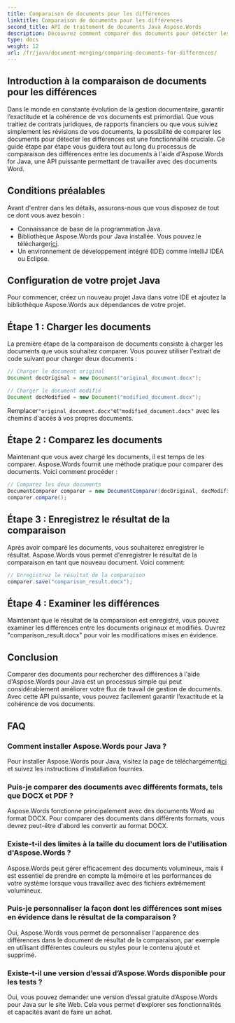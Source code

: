 ```yaml
---
title: Comparaison de documents pour les différences
linktitle: Comparaison de documents pour les différences
second_title: API de traitement de documents Java Aspose.Words
description: Découvrez comment comparer des documents pour détecter les différences à l'aide d'Aspose.Words en Java. Notre guide étape par étape garantit une gestion précise des documents.
type: docs
weight: 12
url: /fr/java/document-merging/comparing-documents-for-differences/
---
```


## Introduction à la comparaison de documents pour les différences

Dans le monde en constante évolution de la gestion documentaire, garantir l’exactitude et la cohérence de vos documents est primordial. Que vous traitiez de contrats juridiques, de rapports financiers ou que vous suiviez simplement les révisions de vos documents, la possibilité de comparer les documents pour détecter les différences est une fonctionnalité cruciale. Ce guide étape par étape vous guidera tout au long du processus de comparaison des différences entre les documents à l'aide d'Aspose.Words for Java, une API puissante permettant de travailler avec des documents Word.

## Conditions préalables

Avant d'entrer dans les détails, assurons-nous que vous disposez de tout ce dont vous avez besoin :

- Connaissance de base de la programmation Java.
-  Bibliothèque Aspose.Words pour Java installée. Vous pouvez le télécharger[ici](https://releases.aspose.com/words/java/).
- Un environnement de développement intégré (IDE) comme IntelliJ IDEA ou Eclipse.

## Configuration de votre projet Java

Pour commencer, créez un nouveau projet Java dans votre IDE et ajoutez la bibliothèque Aspose.Words aux dépendances de votre projet.

## Étape 1 : Charger les documents

La première étape de la comparaison de documents consiste à charger les documents que vous souhaitez comparer. Vous pouvez utiliser l'extrait de code suivant pour charger deux documents :

```java
// Charger le document original
Document docOriginal = new Document("original_document.docx");

// Charger le document modifié
Document docModified = new Document("modified_document.docx");
```

 Remplacer`"original_document.docx"`et`"modified_document.docx"` avec les chemins d'accès à vos propres documents.

## Étape 2 : Comparez les documents

Maintenant que vous avez chargé les documents, il est temps de les comparer. Aspose.Words fournit une méthode pratique pour comparer des documents. Voici comment procéder :

```java
// Comparez les deux documents
DocumentComparer comparer = new DocumentComparer(docOriginal, docModified);
comparer.compare();
```

## Étape 3 : Enregistrez le résultat de la comparaison

Après avoir comparé les documents, vous souhaiterez enregistrer le résultat. Aspose.Words vous permet d'enregistrer le résultat de la comparaison en tant que nouveau document. Voici comment:

```java
// Enregistrez le résultat de la comparaison
comparer.save("comparison_result.docx");
```

## Étape 4 : Examiner les différences

Maintenant que le résultat de la comparaison est enregistré, vous pouvez examiner les différences entre les documents originaux et modifiés. Ouvrez "comparison_result.docx" pour voir les modifications mises en évidence.

## Conclusion

Comparer des documents pour rechercher des différences à l'aide d'Aspose.Words pour Java est un processus simple qui peut considérablement améliorer votre flux de travail de gestion de documents. Avec cette API puissante, vous pouvez facilement garantir l’exactitude et la cohérence de vos documents.

## FAQ

### Comment installer Aspose.Words pour Java ?

 Pour installer Aspose.Words pour Java, visitez la page de téléchargement[ici](https://releases.aspose.com/words/java/) et suivez les instructions d'installation fournies.

### Puis-je comparer des documents avec différents formats, tels que DOCX et PDF ?

Aspose.Words fonctionne principalement avec des documents Word au format DOCX. Pour comparer des documents dans différents formats, vous devrez peut-être d'abord les convertir au format DOCX.

### Existe-t-il des limites à la taille du document lors de l'utilisation d'Aspose.Words ?

Aspose.Words peut gérer efficacement des documents volumineux, mais il est essentiel de prendre en compte la mémoire et les performances de votre système lorsque vous travaillez avec des fichiers extrêmement volumineux.

### Puis-je personnaliser la façon dont les différences sont mises en évidence dans le résultat de la comparaison ?

Oui, Aspose.Words vous permet de personnaliser l'apparence des différences dans le document de résultat de la comparaison, par exemple en utilisant différentes couleurs ou styles pour le contenu ajouté et supprimé.

### Existe-t-il une version d’essai d’Aspose.Words disponible pour les tests ?

Oui, vous pouvez demander une version d’essai gratuite d’Aspose.Words pour Java sur le site Web. Cela vous permet d’explorer ses fonctionnalités et capacités avant de faire un achat.